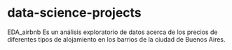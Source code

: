 # data-science-projects

EDA_airbnb 
Es un análisis exploratorio de datos acerca de los precios de diferentes tipos de alojamiento en los barrios de la ciudad de Buenos Aires. 
